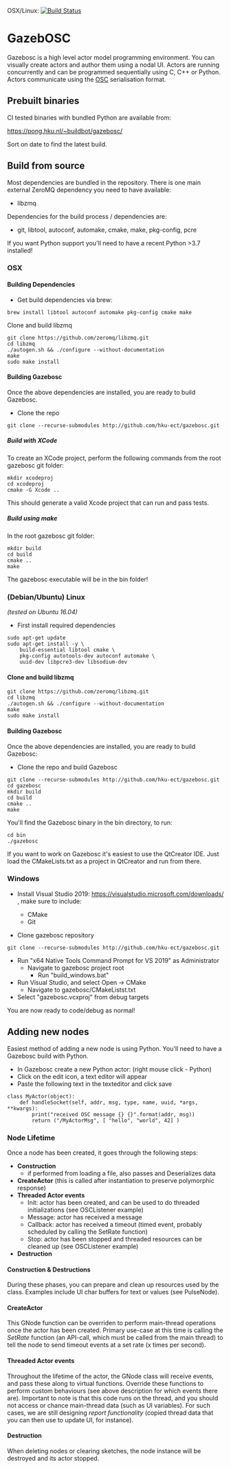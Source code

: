 OSX/Linux: [![Build Status](https://api.travis-ci.org/hku-ect/gazebosc.png?branch=master)](https://travis-ci.org/hku-ect/gazebosc)

# GazebOSC

Gazebosc is a high level actor model programming environment. You can visually create actors and author them using a nodal UI. Actors are running concurrently and can be programmed sequentially using C, C++ or Python. Actors communicate using the [OSC](https://en.wikipedia.org/wiki/Open_Sound_Control) serialisation format. 

## Prebuilt binaries

CI tested binaries with bundled Python are available from:

https://pong.hku.nl/~buildbot/gazebosc/

Sort on date to find the latest build. 

## Build from source

Most dependencies are bundled in the repository. There is one main external ZeroMQ dependency you need to have available:

 * libzmq

Dependencies for the build process / dependencies are:

 * git, libtool, autoconf, automake, cmake, make, pkg-config, pcre

If you want Python support you'll need to have a recent Python >3.7 installed!
 
### OSX

#### Building Dependencies

 * Get build dependencies via brew:
```
brew install libtool autoconf automake pkg-config cmake make
```
Clone and build libzmq
```
git clone https://github.com/zeromq/libzmq.git
cd libzmq
./autogen.sh && ./configure --without-documentation
make
sudo make install
```
#### Building Gazebosc

Once the above dependencies are installed, you are ready to build Gazebosc. 

* Clone the repo
```
git clone --recurse-submodules http://github.com/hku-ect/gazebosc.git
```

##### Build with XCode

To create an XCode project, perform the following commands from the root gazebosc git folder:

```
mkdir xcodeproj
cd xcodeproj
cmake -G Xcode ..
```
This should generate a valid Xcode project that can run and pass tests.

##### Build using make

In the root gazebosc git folder:
```
mkdir build
cd build
cmake ..
make
```
The gazebosc executable will be in the bin folder!

### (Debian/Ubuntu) Linux

*(tested on Ubuntu 16.04)*

* First install required dependencies

```
sudo apt-get update
sudo apt-get install -y \
    build-essential libtool cmake \
    pkg-config autotools-dev autoconf automake \
    uuid-dev libpcre3-dev libsodium-dev 
```

#### Clone and build libzmq

```
git clone https://github.com/zeromq/libzmq.git
cd libzmq
./autogen.sh && ./configure --without-documentation
make
sudo make install
```

#### Building Gazebosc

Once the above dependencies are installed, you are ready to build Gazebosc:

* Clone the repo and build Gazebosc
```
git clone --recurse-submodules http://github.com/hku-ect/gazebosc.git
cd gazebosc
mkdir build
cd build
cmake ..
make
```
You'll find the Gazebosc binary in the bin directory, to run:
```
cd bin
./gazebosc
```

If you want to work on Gazebosc it's easiest to use the QtCreator IDE. Just load the CMakeLists.txt as a project in QtCreator and run from there.

### Windows

* Install Visual Studio 2019: https://visualstudio.microsoft.com/downloads/ , make sure to include:
	- CMake
	- Git

* Clone gazebosc repository

```
git clone --recurse-submodules http://github.com/hku-ect/gazebosc.git
```
* Run "x64 Native Tools Command Prompt for VS 2019" as Administrator
	- Navigate to gazebosc project root
    	- Run "build_windows.bat"
* Run Visual Studio, and select Open -> CMake
	- Navigate to gazebosc/CMakeListst.txt
* Select "gazebosc.vcxproj" from debug targets

You are now ready to code/debug as normal!

## Adding new nodes

Easiest method of adding a new node is using Python. You'll need to have a Gazebosc build with Python.

* In Gazebosc create a new Python actor: (right mouse click - Python)
* Click on the edit icon, a text editor will appear
* Paste the following text in the texteditor and click save

```
class MyActor(object):
    def handleSocket(self, addr, msg, type, name, uuid, *args, **kwargs):
    	print("received OSC message {} {}".format(addr, msg))
        return ("/MyActorMsg", [ "hello", "world", 42] )
```

### Node Lifetime

Once a node has been created, it goes through the following steps:
 * **Construction**
   * if performed from loading a file, also passes and Deserializes data
 * **CreateActor** (this is called after instantiation to preserve polymorphic response)
 * **Threaded Actor events**
   * Init: actor has been created, and can be used to do threaded initializations (see OSCListener example)
   * Message: actor has received a message
   * Callback: actor has received a timeout (timed event, probably scheduled by calling the SetRate function)
   * Stop: actor has been stopped and threaded resources can be cleaned up (see OSCListener example)
 * **Destruction**

#### Construction & Destructions
During these phases, you can prepare and clean up resources used by the class. Examples include UI char buffers for text or values (see PulseNode).

#### CreateActor
This GNode function can be overriden to perform main-thread operations once the actor has been created. Primary use-case at this time is calling the *SetRate* function (an API-call, which must be called from the main thread) to tell the node to send timeout events at a set rate (x times per second).

#### Threaded Actor events
Throughout the lifetime of the actor, the GNode class will receive events, and pass these along to virtual functions. Override these functions to perform custom behaviours (see above description for which events there are). Important to note is that this code runs on the thread, and you should not access or chance main-thread data (such as UI variables). For such cases, we are still designing *report functionality* (copied thread data that you can then use to update UI, for instance).

#### Destruction
When deleting nodes or clearing sketches, the node instance will be destroyed and its actor stopped.

